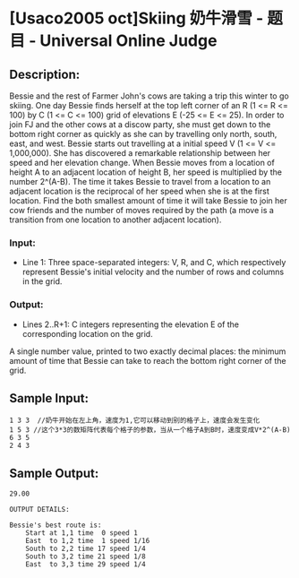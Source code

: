 # [Usaco2005 oct]Skiing 奶牛滑雪 - 题目 - Universal Online Judge

## Description: 

Bessie and the rest of Farmer John's cows are taking a trip this winter to go skiing. One day Bessie finds herself at the top left corner of an R (1 <= R <= 100) by C (1 <= C <= 100) grid of elevations E (-25 <= E <= 25). In order to join FJ and the other cows at a discow party, she must get down to the bottom right corner as quickly as she can by travelling only north, south, east, and west. Bessie starts out travelling at a initial speed V (1 <= V <= 1,000,000). She has discovered a remarkable relationship between her speed and her elevation change. When Bessie moves from a location of height A to an adjacent location of height B, her speed is multiplied by the number 2^(A-B). The time it takes Bessie to travel from a location to an adjacent location is the reciprocal of her speed when she is at the first location. Find the both smallest amount of time it will take Bessie to join her cow friends and the number of moves required by the path (a move is a transition from one location to another adjacent location). 

### Input: 

* Line 1: Three space-separated integers: V, R, and C, which respectively represent Bessie's initial velocity and the number of rows and columns in the grid. 

### Output: 

* Lines 2..R+1: C integers representing the elevation E of the corresponding location on the grid. 

A single number value, printed to two exactly decimal places: the minimum amount of time that Bessie can take to reach the bottom right corner of the grid. 


## Sample Input: 
```
1 3 3  //奶牛开始在左上角，速度为1,它可以移动到别的格子上，速度会发生变化
1 5 3 //这个3*3的数矩阵代表每个格子的参数，当从一个格子A到B时，速度变成V*2^(A-B)
6 3 5
2 4 3

```

## Sample Output: 
```
29.00

OUTPUT DETAILS:

Bessie's best route is:
	Start at 1,1 time  0 speed 1
	East  to 1,2 time  1 speed 1/16
	South to 2,2 time 17 speed 1/4
	South to 3,2 time 21 speed 1/8
	East  to 3,3 time 29 speed 1/4

```
